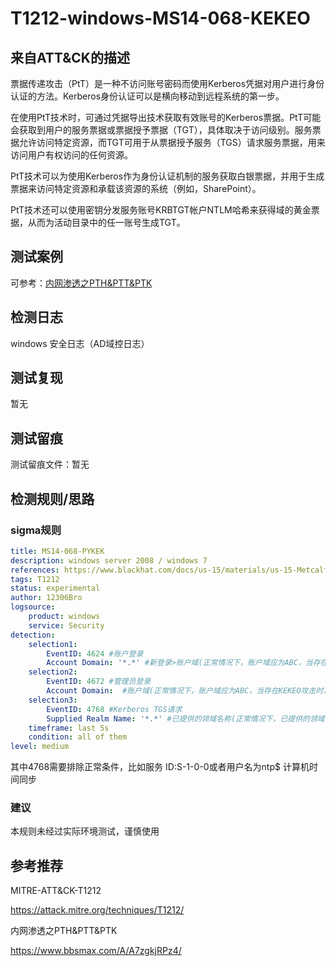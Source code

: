 # T1212-windows-MS14-068-KEKEO

## 来自ATT&CK的描述

票据传递攻击（PtT）是一种不访问账号密码而使用Kerberos凭据对用户进行身份认证的方法。Kerberos身份认证可以是横向移动到远程系统的第一步。

在使用PtT技术时，可通过凭据导出技术获取有效账号的Kerberos票据。PtT可能会获取到用户的服务票据或票据授予票据（TGT），具体取决于访问级别。服务票据允许访问特定资源，而TGT可用于从票据授予服务（TGS）请求服务票据，用来访问用户有权访问的任何资源。

PtT技术可以为使用Kerberos作为身份认证机制的服务获取白银票据，并用于生成票据来访问特定资源和承载该资源的系统（例如，SharePoint）。

PtT技术还可以使用密钥分发服务账号KRBTGT帐户NTLM哈希来获得域的黄金票据，从而为活动目录中的任一账号生成TGT。

## 测试案例

可参考：[内网渗透之PTH&PTT&PTK](https://www.bbsmax.com/A/A7zgkjRPz4/)

## 检测日志

windows 安全日志（AD域控日志）

## 测试复现

暂无

## 测试留痕

测试留痕文件：暂无

## 检测规则/思路

### sigma规则

```yml
title: MS14-068-PYKEK
description: windows server 2008 / windows 7
references: https://www.blackhat.com/docs/us-15/materials/us-15-Metcalf-Red-Vs-Blue-Modern-Active-Directory-Attacks-Detection-And-Protection-wp.pdf
tags: T1212
status: experimental
author: 12306Bro
logsource:
    product: windows
    service: Security
detection:
    selection1:
        EventID: 4624 #账户登录
        Account Domain: '*.*' #新登录>账户域(正常情况下，账户域应为ABC，当存在KEKEO攻击时，账户域为ABC.COM)
    selection2:
        EventID: 4672 #管理员登录
        Account Domain:  #账户域(正常情况下，账户域应为ABC，当存在KEKEO攻击时，账户域为空)
    selection3:
        EventID: 4768 #Kerberos TGS请求
        Supplied Realm Name: '*.*' #已提供的领域名称(正常情况下，已提供的领域名称应为ABC，当存在KEKEO攻击时，已提供的领域名称为ABC.COM)
    timeframe: last 5s
    condition: all of them
level: medium
```

其中4768需要排除正常条件，比如服务 ID:S-1-0-0或者用户名为ntp$ 计算机时间同步

### 建议

本规则未经过实际环境测试，谨慎使用

## 参考推荐

MITRE-ATT&CK-T1212

<https://attack.mitre.org/techniques/T1212/>

内网渗透之PTH&PTT&PTK

<https://www.bbsmax.com/A/A7zgkjRPz4/>
